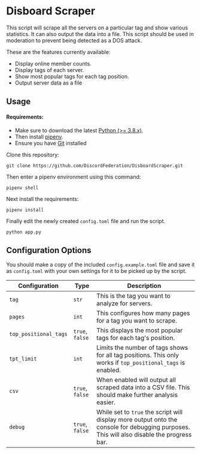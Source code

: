 # Disboard Scraper

This script will scrape all the servers on a particular tag and show various statistics. It can also output the data into a file. This script should be used in moderation to prevent being detected as a DOS attack.

These are the features currently available:

- Display online member counts.
- Display tags of each server.
- Show most popular tags for each tag position.
- Output server data as a file

## Usage

#### Requirements:
- Make sure to download the latest [Python (>= 3.8.x)](https://www.python.org/downloads/).
- Then install [pipenv](https://pypi.org/project/pipenv/).
- Ensure you have [Git](https://git-scm.com/book/en/v2/Getting-Started-Installing-Git) installed

Clone this repository:
```
git clone https://github.com/DiscordFederation/DisboardScraper.git
```

Then enter a pipenv environment using this command:

```
pipenv shell
```

Next install the requirements:

```
pipenv install
```

Finally edit the newly created `config.toml` file and run the script.

```
python app.py
```

## Configuration Options

You should make a copy of the included `config.example.toml` file and save it as `config.toml` with your own settings for it to be picked up by the script.

|  Configuration        |  Type            | Description                                                                                                                               |
|-----------------------|------------------|-------------------------------------------------------------------------------------------------------------------------------------------|
| `tag`                 | `str`            | This is the tag you want to analyze for servers.                                                                                          |
| `pages`               | `int`            | This configures how many pages for a tag you want to scrape.                                                                              |
| `top_positional_tags` | `true`,  `false` | This displays the most popular tags for each tag's position.                                                                              |
| `tpt_limit`           | `int`            | Limits the number of tags shows for all tag positions. This only works if `top_positional_tags` is enabled.                               |
| `csv`                 | `true`, `false`  | When enabled will output all scraped data into a CSV file. This should make further analysis easier.                                      |
| `debug`               | `true`, `false`  | While set to `true` the script will display more output onto the console for debugging purposes. This will also disable the progress bar. |
